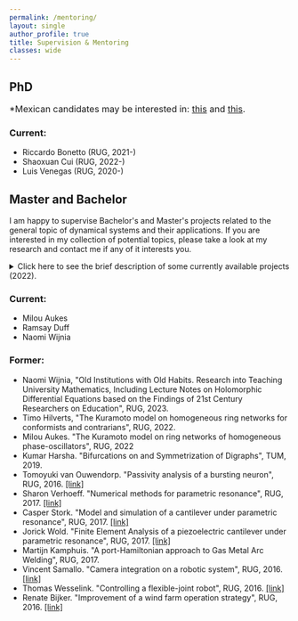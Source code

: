 ```yaml
---
permalink: /mentoring/
layout: single
author_profile: true
title: Supervision & Mentoring
classes: wide
---
```


## PhD

<p>
 <font size="3">*Mexican candidates may be interested in: <a href="https://www.rug.nl/about-ug/profile/internationalization/global-focus/latin-america/conacyt-full-phd-scholarships?lang=en">this</a> and <a href="https://www.rug.nl/about-ug/profile/internationalization/global-focus/latin-america/unam-ug-double-degree-phd-program?lang=en">this</a>.</font>
</p>

### Current:
* Riccardo Bonetto (RUG, 2021-)
* Shaoxuan Cui (RUG, 2022-)
* Luis Venegas (RUG, 2020-)


## Master and Bachelor

I am happy to supervise Bachelor's and Master's projects related to the general topic of dynamical systems and their applications. 
If you are interested in my collection of potential topics, please take a look at my research and contact me if any of it interests you.

<details>
  <summary markdown="span">Click here to see the brief description of some currently available projects (2022).</summary>
  
  <dl>
    <dt> Mathematical model of a Spiking Phase Locked Loop </dt>
    <dd> A phase-locked loop (PLL) is an input-output system that relates the phase of the output with that of the input in some desired way. There exist several types of PLLs and their applications have been extremely broad. Recently, a new type of PLL has been envisioned: the spiking PLL (sPLL), which plays a fundamental role in the development of innovative Neuromorphic Devices. The aim of the project is to develop a mathematical model, based on ODEs, of an sPLL, which can further be used to aid in the design of neuromorphic devices. This project is in collaboration with the <a href="https://www.rug.nl/research/zernike/bio-inspired-circuits-and-systems/chicca-group/"> Bio-inspired Circuits and Systems research group</a>. </dd>
    <dt> Epidemic model for competing viruses</dt>
    <dd> An important goal of epidemic modeling is to understand the mechanisms that facilitate the spreading of a virus through, say, a human network. Some times, viruses compete between each other for the overall contagion of the disease. The objective is to propose and analyze an epidemic model that captures such competing dynamics, and propose mechanisms to better control the spread of the multiple viruses.</dd>
    <dt> Interaction of discrete and continuous symmetries in dynamic networks</dt>
    <dd> Within the framework of complex systems, one often considers interacting subsystems within a network. Finite size networks impose some discrete symmetries, while the interacting agents may posses themselves their own symmetries. The objective is to study a particular networked model where both discrete and continuous symmetries interact and to understand how they do so.</dd>
    <dt> Complex patters in multi-layer adaptive networks</dt>
    <dd> When subsystems interact within an evolving network, several unexpected patterns may arise. For networks of phase oscillators, one of such patters are the so-called chimera states. In this project multi-layer networks and to elucidate what are the adaptive mechanisms that give rise to chimeras.</dd>
    <dt> Interaction of different singularities in slow-fast systems</dt>
    <dd> Singularities in slow-fast systems give rise to complicated phenomena like relaxation oscillations, canards and mixed-mode oscillations. One of the most common singularities is the so-called fold singularity, which indeed can be related to the aforementioned phenomena. In this project we want to understand how folded singularities, and their nearby dynamics, interact with other singularities.</dd>
</dl> 
  
</details>


### Current:
* Milou Aukes
* Ramsay Duff
* Naomi Wijnia


### Former:
* Naomi Wijnia, "Old Institutions with Old Habits. Research into Teaching University Mathematics, Including Lecture Notes on Holomorphic Differential Equations based on the Findings of 21st Century Researchers on Education", RUG, 2023.
* Timo Hilverts, "The Kuramoto model on homogeneous ring networks for conformists and contrarians", RUG, 2022.
* Milou Aukes. "The Kuramoto model on ring networks of homogeneous phase-oscillators", RUG, 2022
* Kumar Harsha. "Bifurcations on and Symmetrization of Digraphs", TUM, 2019. 
* Tomoyuki van Ouwendorp. "Passivity analysis of a bursting neuron", RUG, 2016. [[link]](https://fse.studenttheses.ub.rug.nl/15298/)
* Sharon Verhoeff. "Numerical methods for parametric resonance", RUG, 2017. [[link]](https://fse.studenttheses.ub.rug.nl/15299/)
* Casper Stork. "Model and simulation of a cantilever under parametric resonance", RUG, 2017. [[link]](https://fse.studenttheses.ub.rug.nl/15346/)
* Jorick Wold. "Finite Element Analysis of a piezoelectric cantilever under parametric resonance", RUG, 2017. [[link]](https://fse.studenttheses.ub.rug.nl/15678/)
* Martijn Kamphuis. "A port-Hamiltonian approach to Gas Metal Arc Welding", RUG, 2017. 
* Vincent Samallo. "Camera integration on a robotic system", RUG, 2016. [[link]](https://fse.studenttheses.ub.rug.nl/13997/)
* Thomas Wesselink. "Controlling a flexible-joint robot", RUG, 2016. [[link]](https://fse.studenttheses.ub.rug.nl/13928/)
* Renate Bijker. "Improvement of a wind farm operation strategy", RUG, 2016. [[link]](https://fse.studenttheses.ub.rug.nl/13909/)
